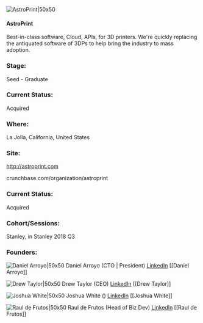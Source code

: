 

![AstroPrint|50x50](https://apimg.techstars.com/connect/images/image_files/5b3b88c034a60d4818000008/original/Drew_headshot.png)

#### AstroPrint
Best-in-class software, Cloud, APIs, for 3D printers. We're quickly replacing the antiquated software of 3DPs to help bring the industry to mass adoption.

### Stage: 
Seed - Graduate 

### Current Status: 
Acquired

### Where:
La Jolla, California, United States

### Site:
http://astroprint.com



crunchbase.com/organization/astroprint

### Current Status: 
Acquired

### Cohort/Sessions: 
Stanley, in Stanley 2018 Q3

### Founders: 

![Daniel Arroyo|50x50](https://apimg.techstars.com/connect/images/image_files/5b3b81d0c1a4b826e7000010/original/Daniel_Headshot.png) Daniel Arroyo (CTO | President) [LinkedIn](https://linkedin.com/in/danielarroyo) [[Daniel Arroyo]]

![Drew Taylor|50x50](https://apimg.techstars.com/connect/images/image_files/5b3e6b4fc1a4b8035a000002/original/15338887_10154393277859263_3312506364927814762_n_copy_2.jpg) Drew Taylor (CEO) [LinkedIn](https://linkedin.com/in/drew-taylor-7bb5226a) [[Drew Taylor]]

![Joshua White|50x50](https://apimg.techstars.com/connect/images/image_files/5b436725c1a4b83b7c000037/original/Joshua_White.jpg) Joshua White () [LinkedIn](https://linkedin.com/in/joshua-white-8b833a72) [[Joshua White]]

![Raul de Frutos|50x50](http://s3.amazonaws.com/ts-accel-connect-uploads/images/image_files/5b3b8202c1a4b826e7000011/original/Raul_de_Frutos.jpeg) Raul de Frutos (Head of Biz Dev) [LinkedIn](https://linkedin.com/in/raul-de-frutos-86a63b53) [[Raul de Frutos]]


